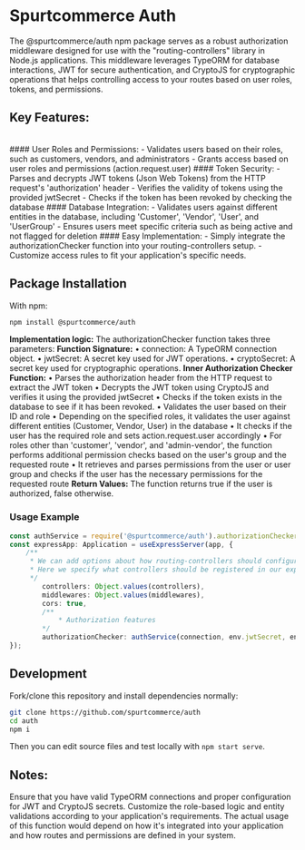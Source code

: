 # Spurtcommerce Auth

The @spurtcommerce/auth npm package serves as a robust authorization middleware designed for use with the "routing-controllers" library in Node.js applications. This middleware leverages TypeORM for database interactions, JWT for secure authentication, and CryptoJS for cryptographic operations that helps controlling access to your routes based on user roles, tokens, and permissions.

## Key Features:
</br>
#### User Roles and Permissions: 
    -  Validates users based on their roles, such as customers, vendors, and administrators
    -  Grants access based on user roles and permissions (action.request.user)
#### Token Security: 
    - Parses and decrypts JWT tokens (Json Web Tokens) from the HTTP request's 'authorization' header
    - Verifies the validity of tokens using the provided jwtSecret
    - Checks if the token has been revoked by checking the database
#### Database Integration: 
    -   Validates users against different entities in the database, including 'Customer', 'Vendor', 'User', and 'UserGroup'
    -   Ensures users meet specific criteria such as being active and not flagged for deletion
#### Easy Implementation: 
    -  Simply integrate the authorizationChecker function into your routing-controllers setup.
    -  Customize access rules to fit your application's specific needs.

## Package Installation

With npm:

```bash
npm install @spurtcommerce/auth
```

**Implementation logic:**
The authorizationChecker function takes three parameters:
**Function Signature:**
    • connection: A TypeORM connection object.
    • jwtSecret: A secret key used for JWT operations.
    • cryptoSecret: A secret key used for cryptographic operations.
**Inner Authorization Checker Function:**
    • Parses the authorization header from the HTTP request to extract the JWT token
    • Decrypts the JWT token using CryptoJS and verifies it using the provided jwtSecret
    • Checks if the token exists in the database to see if it has been revoked.
    • Validates the user based on their ID and role
    • Depending on the specified roles, it validates the user against different entities (Customer, Vendor, User) in the database
    • It checks if the user has the required role and sets action.request.user accordingly
    • For roles other than 'customer', 'vendor', and 'admin-vendor', the function performs additional permission checks based on the user's group and the requested route
    • It retrieves and parses permissions from the user or user group and checks if the user has the necessary permissions for the requested route
**Return Values:**
The function returns true if the user is authorized, false otherwise.

### Usage Example

```ts
const authService = require('@spurtcommerce/auth').authorizationChecker;
const expressApp: Application = useExpressServer(app, {
    /**
     * We can add options about how routing-controllers should configure itself.
     * Here we specify what controllers should be registered in our express server.
     */
        controllers: Object.values(controllers),
        middlewares: Object.values(middlewares),
        cors: true,
        /**
            * Authorization features
        */
        authorizationChecker: authService(connection, env.jwtSecret, env.cryptoSecret),
});
```

## Development
Fork/clone this repository and install dependencies normally:
````bash
git clone https://github.com/spurtcommerce/auth
cd auth
npm i
````
Then you can edit source files and test locally with `npm start serve`.

## Notes:
Ensure that you have valid TypeORM connections and proper configuration for JWT and CryptoJS secrets.
Customize the role-based logic and entity validations according to your application's requirements.
The actual usage of this function would depend on how it's integrated into your application and how routes and permissions are defined in your system.